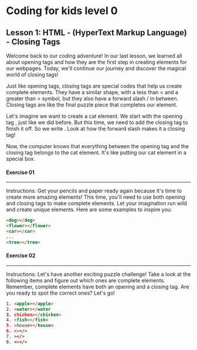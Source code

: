 # Coding for kids level 0
##  Lesson 1: HTML - (HyperText Markup Language) - Closing Tags
Welcome back to our coding adventure! In our last lesson, we learned all about opening tags and how they are the first step in creating elements for our webpages. Today, we'll continue our journey and discover the magical world of closing tags!

Just like opening tags, closing tags are special codes that help us create complete elements. They have a similar shape, with a less than < and a greater than > symbol, but they also have a forward slash / in between. Closing tags are like the final puzzle piece that completes our element.

Let's imagine we want to create a cat element. We start with the opening tag <cat>, just like we did before. But this time, we need to add the closing tag to finish it off. So we write </cat>. Look at how the forward slash makes it a closing tag!

Now, the computer knows that everything between the opening tag and the closing tag belongs to the cat element. It's like putting our cat element in a special box.

#### Exercise 01
<hr>
<p>
Instructions: Get your pencils and paper ready again because it's time to create more amazing elements! This time, you'll need to use both opening and closing tags to make complete elements. Let your imagination run wild and create unique elements. Here are some examples to inspire you:
</p>

```html
<dog></dog>
<flower></flower>
<car></car>
...
<tree></tree>
```
#### Exercise 02
<hr>
<p>
Instructions: Let's have another exciting puzzle challenge! Take a look at the following items and figure out which ones are complete elements. Remember, complete elements have both an opening and a closing tag. Are you ready to spot the correct ones? Let's go!
</p>

```html
1. <apple></apple>
2. <water></water
3. chicken></chicken>
4. <fish></fish<
5. >house></house<
6. <></>
7. ></>
8. <></>
```